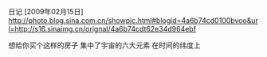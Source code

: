 日记 [2009年02月15日]
http://photo.blog.sina.com.cn/showpic.html#blogid=4a6b74cd0100bvoo&url=http://s16.sinaimg.cn/orignal/4a6b74cdt62e34d964ebf
 
想给你买个这样的房子
集中了宇宙的六大元素
在时间的纬度上
 
 
